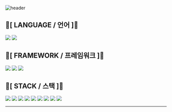 ![header](https://capsule-render.vercel.app/api?type=venom&height=200&color=gradient&text=KINGYJ00%20&fontAlign=50&textBg=false)


## 🤼[ LANGUAGE / 언어 ]🤼
<img src="https://img.shields.io/badge/JAVA-FC4C02?style=flat-square&"/> <img src="https://img.shields.io/badge/KOTLIN-7F52FF?style=flat-square&logo=kotlin&logoColor=white"/>

## 🏰[ FRAMEWORK / 프레임워크 ]🏰
<img src="https://img.shields.io/badge/SPRING-6DB33F?style=flat-square&logo=spring&logoColor=white"/> <img src="https://img.shields.io/badge/SPRINGBOOT-6DB33F?style=flat-square&logo=springboot&logoColor=white"/> 
<img src="https://img.shields.io/badge/SpringSecurity-6DB33F?style=flat-square&logo=springsecurity&logoColor=white"/>

## 🧽[ STACK / 스택 ]🧽
<img src="https://img.shields.io/badge/SpringSecurity-6DB33F?style=flat-square&logo=springsecurity&logoColor=white"/> <img src="https://img.shields.io/badge/JSON-000000?style=flat-square&logo=json&logoColor=white"/>
<img src="https://img.shields.io/badge/REDIS-FF4438?style=flat-square&logo=redis&logoColor=white"/> <img src="https://img.shields.io/badge/DBEAVER-382923?style=flat-square&logo=dbeaver&logoColor=white"/> 
<img src="https://img.shields.io/badge/MySQL-4479A1?style=flat-square&logo=mysql&logoColor=white"/> <img src="https://img.shields.io/badge/DOCKER-2496ED?style=flat-square&logo=docker&logoColor=white"/>
<img src="https://img.shields.io/badge/FIGMA-F24E1E?style=flat-square&logo=figma&logoColor=white"/> <img src="https://img.shields.io/badge/PHOTOSHOP-002E5F?style=flat-square&"/>
<img src="https://img.shields.io/badge/REACT-61DAFB?style=flat-square&logo=react&logoColor=black"/>

---
